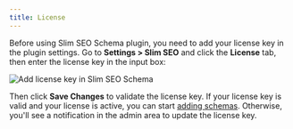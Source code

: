 ```yaml
---
title: License
---
```


Before using Slim SEO Schema plugin, you need to add your license key in the plugin settings. Go to **Settings > Slim SEO** and click the **License** tab, then enter the license key in the input box:

![Add license key in Slim SEO Schema](https://i.imgur.com/x3zCnv6.png)

Then click **Save Changes** to validate the license key. If your license key is valid and your license is active, you can start [adding schemas](/slim-seo-schema/adding-schemas/). Otherwise, you'll see a notification in the admin area to update the license key.
